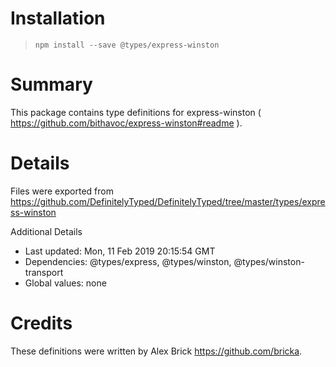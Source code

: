 # Installation
> `npm install --save @types/express-winston`

# Summary
This package contains type definitions for express-winston ( https://github.com/bithavoc/express-winston#readme ).

# Details
Files were exported from https://github.com/DefinitelyTyped/DefinitelyTyped/tree/master/types/express-winston

Additional Details
 * Last updated: Mon, 11 Feb 2019 20:15:54 GMT
 * Dependencies: @types/express, @types/winston, @types/winston-transport
 * Global values: none

# Credits
These definitions were written by Alex Brick <https://github.com/bricka>.
